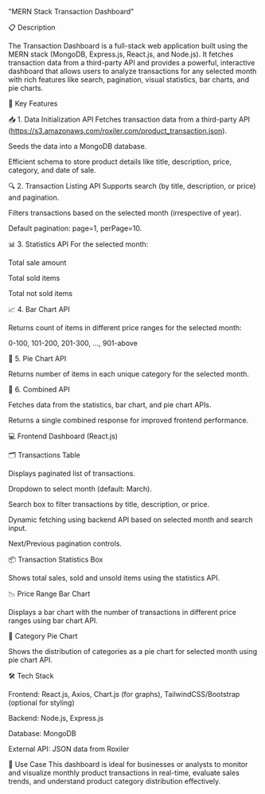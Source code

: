 "MERN Stack Transaction Dashboard"

📋 Description

The Transaction Dashboard is a full-stack web application built using the MERN stack (MongoDB, Express.js, React.js, and Node.js). It fetches transaction data from a third-party API and provides a powerful, interactive dashboard that allows users to analyze transactions for any selected month with rich features like search, pagination, visual statistics, bar charts, and pie charts.


🚀 Key Features

📥 1. Data Initialization API
Fetches transaction data from a third-party API (https://s3.amazonaws.com/roxiler.com/product_transaction.json).

Seeds the data into a MongoDB database.

Efficient schema to store product details like title, description, price, category, and date of sale.

🔍 2. Transaction Listing API
Supports search (by title, description, or price) and pagination.

Filters transactions based on the selected month (irrespective of year).

Default pagination: page=1, perPage=10.

📊 3. Statistics API
For the selected month:

Total sale amount

Total sold items

Total not sold items

📈 4. Bar Chart API

Returns count of items in different price ranges for the selected month:

0-100, 101-200, 201-300, ..., 901-above


🥧 5. Pie Chart API

Returns number of items in each unique category for the selected month.


🔄 6. Combined API

Fetches data from the statistics, bar chart, and pie chart APIs.

Returns a single combined response for improved frontend performance.

💻 Frontend Dashboard (React.js) 

🗂️ Transactions Table

Displays paginated list of transactions.

Dropdown to select month (default: March).

Search box to filter transactions by title, description, or price.

Dynamic fetching using backend API based on selected month and search input.

Next/Previous pagination controls.

📦 Transaction Statistics Box

Shows total sales, sold and unsold items using the statistics API.

📉 Price Range Bar Chart

Displays a bar chart with the number of transactions in different price ranges using bar chart API.

🧁 Category Pie Chart

Shows the distribution of categories as a pie chart for selected month using pie chart API.

🛠️ Tech Stack

Frontend: React.js, Axios, Chart.js (for graphs), TailwindCSS/Bootstrap (optional for styling)

Backend: Node.js, Express.js

Database: MongoDB

External API: JSON data from Roxiler

🎯 Use Case
This dashboard is ideal for businesses or analysts to monitor and visualize monthly product transactions in real-time, evaluate sales trends, and understand product category distribution effectively.
